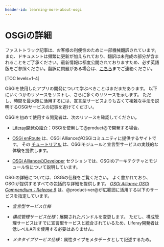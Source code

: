 ```yaml
---
header-id: learning-more-about-osgi
---
```


# OSGiの詳細

<p class="alert alert-info"><span class="wysiwyg-color-blue120">ファストトラック記事は、お客様の利便性のために一部機械翻訳されています。また、ドキュメントは頻繁に更新が加えられており、翻訳は未完成の部分が含まれることをご了承ください。最新情報は都度公開されておりますため、必ず英語版をご参照ください。翻訳に問題がある場合は、<a href="mailto:support-content-jp@liferay.com">こちら</a>までご連絡ください。</span></p>

[TOC levels=1-4]

OSGiを使用したアプリの開発について学ぶべきことはまだまだあります。 以下にいくつかのリソースをリストし、さらに多くのリソースを示します。 ただし、時間を最大限に活用するには、宣言型サービスよりも古くて複雑な手法を説明するOSGiサービスの記事を避けてください。

OSGiを初めて使用する開発者は、次のリソースを確認してください。

  - [Liferay開発の紹介](/docs/7-1/tutorials/-/knowledge_base/t/introduction-to-liferay-development)：OSGiを使用して@product@で開発する場合。

  - [OSGi enRoute](http://enroute.osgi.org/) は、OSGi AllianceがOSGiコミュニティに提供するサイトです。 その [チュートリアル](https://enroute.osgi.org/Tutorial/) は、OSGiモジュールと宣言型サービスの実践的な体験を提供します。

  - [OSGi AllianceのDeveloper](https://www.osgi.org/developer) セクションでは、OSGiのアーキテクチャとモジュール性について説明しています。

OSGiの詳細については、OSGiの仕様をご覧ください。 よく書かれており、OSGiが提供するすべての包括的な詳細を提供します。 [*OSGi Alliance OSGi Compendium：Release 6*](https://osgi.org/download/r6/osgi.cmpn-6.0.0.pdf) は、@product-ver@が広範囲に活用する以下のサービスを指定しています。

  - *宣言型サービス仕様*

  - *構成管理サービス仕様*：展開されたバンドルを変更します。 ただし、構成管理サービスはすでに宣言型サービスと統合されているため、Liferay開発者は低レベルAPIを使用する必要はありません。

  - *メタタイプサービス仕様*：属性タイプをメタデータとして記述するため。
